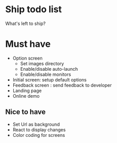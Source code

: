 # Ship todo list

What's left to ship?

# Must have
- Option screen
  - Set images directory
  - Enable/disable auto-launch
  - Enable/disable monitors
- Initial screen: setup default options
- Feedback screen : send feedback to developer
- Landing page
- Online demo

## Nice to have
- Set Url as background
- React to display changes
- Color coding for screens
